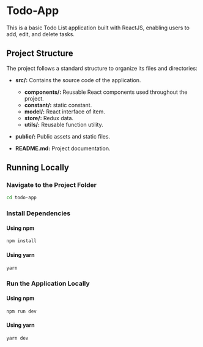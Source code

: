 # Todo-App

This is a basic Todo List application built with ReactJS, enabling users to add, edit, and delete tasks.

## Project Structure

The project follows a standard structure to organize its files and directories:

- **src/:** Contains the source code of the application.
  - **components/:** Reusable React components used throughout the project.
  - **constant/:** static constant.
  - **model/:** React interface of item.
  - **store/:** Redux data.
  - **utils/:** Reusable function utility.

- **public/:** Public assets and static files.

- **README.md:** Project documentation.

## Running Locally

### Navigate to the Project Folder

```bash
cd todo-app
```

### Install Dependencies

#### Using npm

```bash
npm install
```

#### Using yarn

```bash
yarn
```

### Run the Application Locally

#### Using npm

```bash
npm run dev
```

#### Using yarn

```bash
yarn dev
```